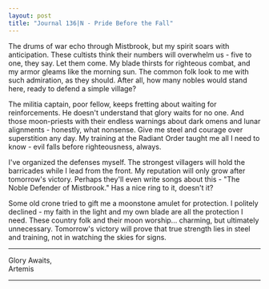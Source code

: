 ```yaml
---
layout: post
title: "Journal 136|N - Pride Before the Fall"
---
```


The drums of war echo through Mistbrook, but my spirit soars with anticipation. These cultists think their numbers will overwhelm us - five to one, they say. Let them come. My blade thirsts for righteous combat, and my armor gleams like the morning sun. The common folk look to me with such admiration, as they should. After all, how many nobles would stand here, ready to defend a simple village?

The militia captain, poor fellow, keeps fretting about waiting for reinforcements. He doesn't understand that glory waits for no one. And those moon-priests with their endless warnings about dark omens and lunar alignments - honestly, what nonsense. Give me steel and courage over superstition any day. My training at the Radiant Order taught me all I need to know - evil falls before righteousness, always.

I've organized the defenses myself. The strongest villagers will hold the barricades while I lead from the front. My reputation will only grow after tomorrow's victory. Perhaps they'll even write songs about this - "The Noble Defender of Mistbrook." Has a nice ring to it, doesn't it?

Some old crone tried to gift me a moonstone amulet for protection. I politely declined - my faith in the light and my own blade are all the protection I need. These country folk and their moon worship... charming, but ultimately unnecessary. Tomorrow's victory will prove that true strength lies in steel and training, not in watching the skies for signs.

***
Glory Awaits,  
Artemis
***
